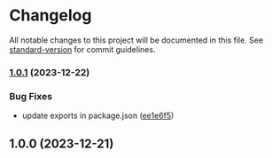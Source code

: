 # Changelog

All notable changes to this project will be documented in this file. See [standard-version](https://github.com/conventional-changelog/standard-version) for commit guidelines.

### [1.0.1](https://github.com/gregberge/twc/compare/v1.0.0...v1.0.1) (2023-12-22)


### Bug Fixes

* update exports in package.json ([ee1e6f5](https://github.com/gregberge/twc/commit/ee1e6f539997dad852271e43d9d13ed5ad4f6c51))

## 1.0.0 (2023-12-21)
